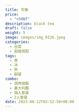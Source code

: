 ```yaml
---
title: 可樂
price:
  - "+50NT"
description: black tea
draft: false
weight: 5
image: images/img_0226.jpeg
categories:
  - 台菜
  - 副餐搭配
tags:
  - 茶
  - 冰
  - 熱
  - 副餐
combo:
  - 焗烤燉飯
  - 義大利麵
  - 個人套餐
  - 2人套餐
date: 2023-08-12T03:52:50+08:00
---
```

